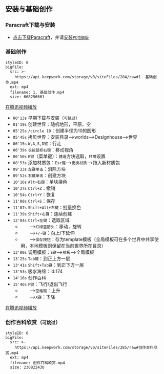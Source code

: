 ## 安装与基础创作

### Paracraft下载与安装
- [点击下载Paracraft](http://www.paracraft.cn/download)，并请[安装`PC电脑版`](http://www.nplproject.com/zh/download/download-paracraft)

### 基础创作




```@BigFile
styleID: 0
bigFile:
  src: >-
    https://api.keepwork.com/storage/v0/siteFiles/284/raw#1. 基础创作.mp4
  ext: mp4
  filename: 1. 基础创作.mp4
  size: 668256661
```
[在腾讯视频播放](https://v.qq.com/x/page/q0127gr8898.html)

- `00'13s` 早期下载与安装（`可跳过`）
- `01'19s` 创建世界：随机地形，平原，空
- `05'25s` `/circle 10`：创建半径为10的圆形
- `05'45s` 拷贝世界：安装目录-->worlds-->Designhouse-->世界
- `06'15s` `W,A,S,D键`：行走
- `06'39s` `长按鼠标右键`：移动视角
- `06'50s` `E键`（菜单键）：`建造`方块选取，`环境`设置
- `08'53s` 添加材质包：`Esc键`-->`更换材质`-->拖入新材质包
- `09'33s` `左键单击`：消除方块
- `09'52s` `右键单击`：创建方块
- `10'16s` `Alt+右键`：单块换色
- `10'37s` `Ctrl+Z`：撤销
- `10'54s` `Ctrl+Y`：恢复
- `11'00s` `Ctrl+S`：保存
- `11'07s` `Shift+Alt+右键`：批量换色
- `11'39s` `Shift+右键`：连续创建
- `12'04s` `Ctrl+左键`：选取区域
  - &nbsp;&nbsp;&nbsp;&nbsp;&nbsp;&nbsp;&nbsp;-->`红绿蓝箭头`：移动，旋转
  - &nbsp;&nbsp;&nbsp;&nbsp;&nbsp;&nbsp;&nbsp;-->`+/-键`：向上/下延伸
  - &nbsp;&nbsp;&nbsp;&nbsp;&nbsp;&nbsp;&nbsp;-->`保存按钮`：存为template模板（全局模板可在多个世界中共享使用，本地模板则保留在当前世界所在目录）
- `13'00s` 调用模板：`E键`-->`模板`-->全局模板
- `13'25s` `Tab键`：到正上方一层
- `13'41s` `Shift+Tab键`：到正下方一层
- `13'53s` 吸水海绵：id:174
- `14'16s` 创作百科
- `15'46s` `F键`：飞行/退出飞行
  - &nbsp;&nbsp;&nbsp;&nbsp;&nbsp;&nbsp;&nbsp;-->`空格键`：上升
  - &nbsp;&nbsp;&nbsp;&nbsp;&nbsp;&nbsp;&nbsp;-->`X键`：下降

[在腾讯视频播放](https://v.qq.com/x/page/r0128is31c6.html)
### 创作百科欣赏（`可跳过`）

```@BigFile
styleID: 0
bigFile:
  src: >-
    https://api.keepwork.com/storage/v0/siteFiles/285/raw#创作百科欣赏.mp4
  ext: mp4
  filename: 创作百科欣赏.mp4
  size: 230822430
```


